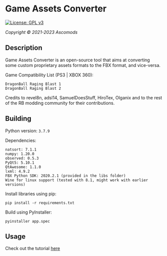 # Game Assets Converter

[![License: GPL v3](https://img.shields.io/badge/License-GPLv3-blue.svg)](https://www.gnu.org/licenses/gpl-3.0)

*Copyright © 2021-2023 Ascomods*

## Description

Game Assets Converter is an open-source tool that aims at converting
some custom proprietary assets formats to the FBX format, and vice-versa.

Game Compatibility List (PS3 | XBOX 360):
```
DragonBall Raging Blast 1
DragonBall Raging Blast 2
```

Credits to revel8n, adsl14, SamuelDoesStuff, HiroTex, Olganix and to the rest of the RB modding community for their contributions.

## Building

Python version: `3.7.9`

Dependencies:
```
natsort: 7.1.1
numpy: 1.20.0
observed: 0.5.3
PyQt5: 5.10.1
QtAwesome: 1.1.0
lxml: 4.9.2
FBX Python SDK: 2020.2.1 (provided in the libs folder)
Wine for linux support (tested with 8.1, might work with earlier versions)
```
Install libraries using pip:
```
pip install -r requirements.txt
```
Build using PyInstaller:
```
pyinstaller app.spec
```

## Usage

Check out the tutorial [here](https://www.youtube.com/watch?v=HiU3i0ZZn2I&list=PL1zfdnvxzp12kg2b_ubdOqmoTyLLE3gcY)
